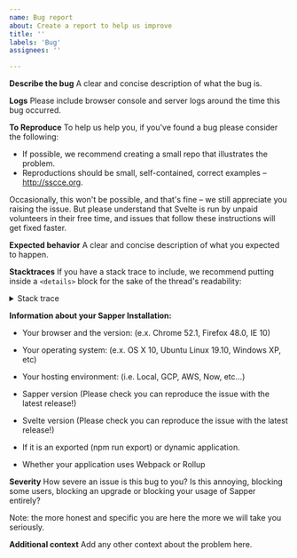 ```yaml
---
name: Bug report
about: Create a report to help us improve
title: ''
labels: 'Bug'
assignees: ''

---
```


**Describe the bug**
A clear and concise description of what the bug is.

**Logs**
Please include browser console and server logs around the time this bug occurred.

**To Reproduce**
To help us help you, if you've found a bug please consider the following:

* If possible, we recommend creating a small repo that illustrates the problem.
* Reproductions should be small, self-contained, correct examples – http://sscce.org.

Occasionally, this won't be possible, and that's fine – we still appreciate you raising the issue. But please understand that Svelte is run by unpaid volunteers in their free time, and issues that follow these instructions will get fixed faster.

**Expected behavior**
A clear and concise description of what you expected to happen.

**Stacktraces**
If you have a stack trace to include, we recommend putting inside a `<details>` block for the sake of the thread's readability:

<details>
  <summary>Stack trace</summary>

  Stack trace goes here...
</details>

**Information about your Sapper Installation:**
- Your browser and the version: (e.x. Chrome 52.1, Firefox 48.0, IE 10)

- Your operating system: (e.x. OS X 10, Ubuntu Linux 19.10, Windows XP, etc)

- Your hosting environment: (i.e. Local, GCP, AWS, Now, etc...)

- Sapper version (Please check you can reproduce the issue with the latest release!)

- Svelte version (Please check you can reproduce the issue with the latest release!)

- If it is an exported (npm run export) or dynamic application.

- Whether your application uses Webpack or Rollup

**Severity**
How severe an issue is this bug to you? Is this annoying, blocking some users, blocking an upgrade or blocking your usage of Sapper entirely?

Note: the more honest and specific you are here the more we will take you seriously.

**Additional context**
Add any other context about the problem here.
